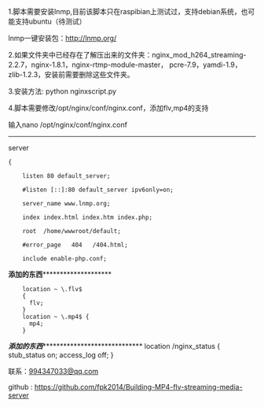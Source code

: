 
1.脚本需要安装lnmp,目前该脚本只在raspibian上测试过，支持debian系统，也可能支持ubuntu（待测试）
  
  lnmp一键安装包：http://lnmp.org/

2.如果文件夹中已经存在了解压出来的文件夹：nginx_mod_h264_streaming-2.2.7，nginx-1.8.1，nginx-rtmp-module-master，
  pcre-7.9，yamdi-1.9，zlib-1.2.3，安装前需要删除这些文件夹。

3.安装方法:
           python nginxscript.py

4.脚本需要修改/opt/nginx/conf/nginx.conf，添加flv,mp4的支持
 
  输入nano /opt/nginx/conf/nginx.conf
******************************************************************************************************************** 
  server
  
    {
    
        listen 80 default_server;
        
        #listen [::]:80 default_server ipv6only=on;
        
        server_name www.lnmp.org;
        
        index index.html index.htm index.php;
        
        root  /home/wwwroot/default;

        #error_page   404   /404.html;
        
        include enable-php.conf;
********************************************添加的东西****************************************************************
        
        location ~ \.flv$
        {
          flv;
        }
		location ~ \.mp4$ {
          mp4;
        }
        
*********************************************添加的东西**************************************************************************
        location /nginx_status
        {
            stub_status on;
            access_log   off;
        }


联系：994347033@qq.com

github : https://github.com/fpk2014/Building-MP4-flv-streaming-media-server
